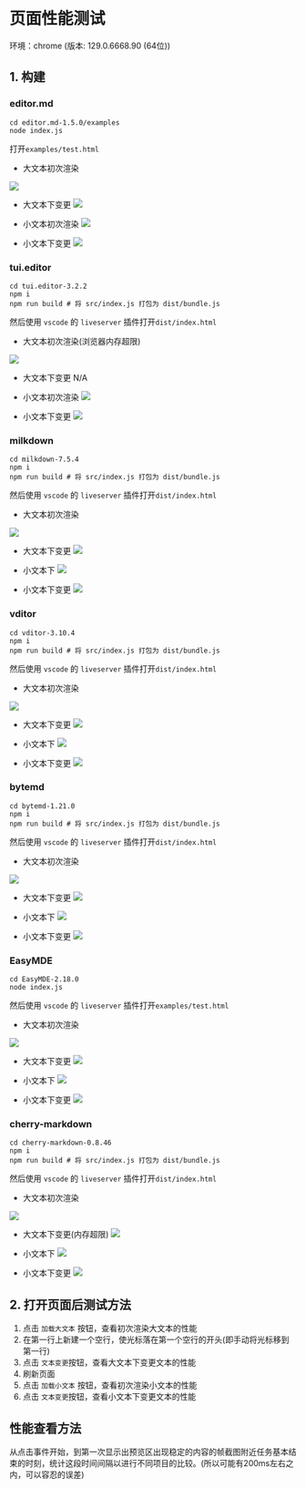 # 页面性能测试

环境：chrome (版本: 129.0.6668.90 (64位))

## 1. 构建



### editor.md

```shell
cd editor.md-1.5.0/examples
node index.js
```

打开`examples/test.html`

- 大文本初次渲染

![](./assets/editormd_big.jpg)

- 大文本下变更
![](./assets/editormd_big_change.jpg)

- 小文本初次渲染
![](./assets/editormd_small.jpg)

- 小文本下变更
![](./assets/editormd_small_change.jpg)



### tui.editor

```shell
cd tui.editor-3.2.2
npm i
npm run build # 将 src/index.js 打包为 dist/bundle.js
```
然后使用 `vscode` 的 `liveserver` 插件打开`dist/index.html`

- 大文本初次渲染(浏览器内存超限)

![](./assets/tui_big.jpg)

- 大文本下变更
N/A

- 小文本初次渲染
![](./assets/tui_small.jpg)

- 小文本下变更
![](./assets/tui_small_change.jpg)

### milkdown

```shell
cd milkdown-7.5.4
npm i
npm run build # 将 src/index.js 打包为 dist/bundle.js
```
然后使用 `vscode` 的 `liveserver` 插件打开`dist/index.html`

- 大文本初次渲染

![](./assets/milkdown_big.jpg)

- 大文本下变更
![](./assets/milkdown_big_change.jpg)


- 小文本下
![](./assets/milkdown_small.jpg)

- 小文本下变更
![](./assets/milkdown_small_change.jpg)


### vditor

```shell
cd vditor-3.10.4
npm i
npm run build # 将 src/index.js 打包为 dist/bundle.js
```
然后使用 `vscode` 的 `liveserver` 插件打开`dist/index.html`

- 大文本初次渲染

![](./assets/vditor_big.jpg)

- 大文本下变更
![](./assets/vditor_big_change.jpg)


- 小文本下
![](./assets/vditor_small.jpg)

- 小文本下变更
![](./assets/vditor_small_change.jpg)

### bytemd

```shell
cd bytemd-1.21.0
npm i
npm run build # 将 src/index.js 打包为 dist/bundle.js
```
然后使用 `vscode` 的 `liveserver` 插件打开`dist/index.html`

- 大文本初次渲染

![](./assets/bytemd_big.jpg)

- 大文本下变更
![](./assets/bytemd_big_change.jpg)


- 小文本下
![](./assets/bytemd_small.jpg)

- 小文本下变更
![](./assets/bytemd_small_change.jpg)

### EasyMDE

```shell
cd EasyMDE-2.18.0
node index.js
```

然后使用 `vscode` 的 `liveserver` 插件打开`examples/test.html`

- 大文本初次渲染

![](./assets/easymde_big.jpg)

- 大文本下变更
![](./assets/easymde_big_change.jpg)


- 小文本下
![](./assets/easymde_small.jpg)

- 小文本下变更
![](./assets/easymde_small_change.jpg)

### cherry-markdown

```shell
cd cherry-markdown-0.8.46
npm i
npm run build # 将 src/index.js 打包为 dist/bundle.js
```
然后使用 `vscode` 的 `liveserver` 插件打开`dist/index.html`

- 大文本初次渲染

![](./assets/cherry_big.jpg)

- 大文本下变更(内存超限)
![](./assets/cherry_big_change.jpg)


- 小文本下
![](./assets/cherry_small.jpg)

- 小文本下变更
![](./assets/cherry_small_change.jpg)

## 2. 打开页面后测试方法

1. 点击 `加载大文本` 按钮，查看初次渲染大文本的性能
2. 在第一行上新建一个空行，使光标落在第一个空行的开头(即手动将光标移到第一行)
3. 点击 `文本变更`按钮，查看大文本下变更文本的性能
4. 刷新页面
5. 点击 `加载小文本` 按钮，查看初次渲染小文本的性能
6. 点击 `文本变更`按钮，查看小文本下变更文本的性能



## 性能查看方法

从点击事件开始，到第一次显示出预览区出现稳定的内容的帧截图附近任务基本结束的时刻，统计这段时间间隔以进行不同项目的比较。(所以可能有200ms左右之内，可以容忍的误差)

